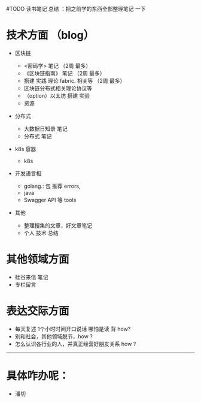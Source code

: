 #TODO
读书笔记 总结 ：把之前学的东西全部整理笔记 一下 
# 技术方面 （blog）
- 区块链
  - <密码学> 笔记  （2周 最多）
  - 《区块链指南》  笔记 （2周 最多）
  -  搭建 实践  理论 fabric. 相关等 （2周 最多）
  -  区块链分布式相关理论协议等
  - （option）以太坊 搭建 实验  
  - 资源
- 分布式
  - 大数据日知录 笔记
  - 分布式 笔记
- k8s 容器 
  - k8s
	
- 开发语言相 
	- golang.: 包 推荐 errors, 
	- java
	- Swagger API 等 tools 
- 其他
 	- 整理搜集的文章，好文章笔记
 	- 个人 技术 总结
    
 
# 其他领域方面
 - 硅谷来信 笔记 
 - 专栏留言
 
# 表达交际方面
 -  每天复述 1个小时时间开口说话 哪怕是读 背 how?
 - 别和社会，其他领域脱节，how ?
 - 怎么认识各行业的人，并真正经营好朋友关系 how ?

 ----
 # 具体咋办呢：
  - 潘切

